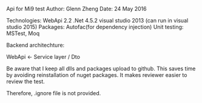 ﻿Api for Mi9 test
Author: Glenn Zheng
Date: 24 May 2016

Technologies:
WebApi 2.2
.Net 4.5.2
visual studio 2013 (can run in visual studio 2015)
Packages: Autofac(for dependency injection)
Unit testing: MSTest, Moq

Backend architechture:

 WebApi <- Service layer / Dto

Be aware that I keep all dlls and packages upload to github. This saves time by avoiding reinstallation of nuget packages. It makes reviewer easier to review the test.


Therefore, .ignore file is not provided.